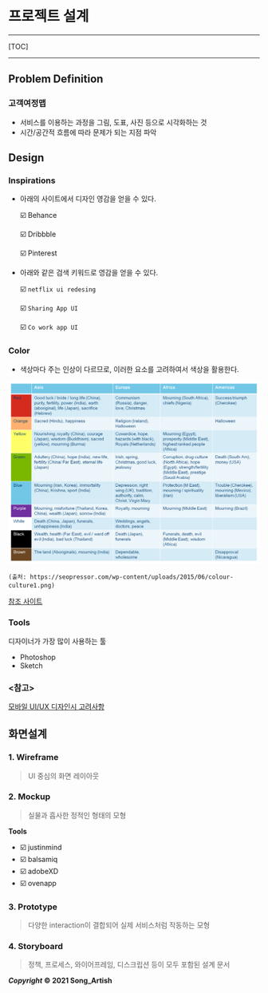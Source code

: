 # 프로젝트 설계

---

[TOC]

---



## Problem Definition

### 고객여정맵

- 서비스를 이용하는 과정을 그림, 도표, 사진 등으로 시각화하는 것
- 시간/공간적 흐름에 따라 문제가 되는 지점 파악



## Design



### Inspirations

- 아래의 사이트에서 디자인 영감을 얻을 수 있다.

  :ballot_box_with_check: Behance

  :ballot_box_with_check: Dribbble

  :ballot_box_with_check: Pinterest

- 아래와 같은 검색 키워드로 영감을 얻을 수 있다.

  :ballot_box_with_check: `netflix ui redesing`

  :ballot_box_with_check: `Sharing App UI`

  :ballot_box_with_check: `Co work app UI`



### Color

- 색상마다 주는 인상이 다르므로, 이러한 요소를 고려하여서 색상을 활용한다.

![colors](img/colors.png)

`(출처: https://seopressor.com/wp-content/uploads/2015/06/colour-culture1.png)`

[참조 사이트](https://colorhunt.co/)



### Tools

디자이너가 가장 많이 사용하는 툴

- Photoshop
- Sketch



### <참고>

[모바일 UI/UX 디자인시 고려사항](https://brunch.co.kr/@chulhochoiucj0/8)



## 화면설계

### 1. Wireframe

> UI 중심의 화면 레이아웃

### 2. Mockup

> 실물과 흡사한 정적인 형태의 모형

**Tools**

- :ballot_box_with_check: justinmind
- :ballot_box_with_check: balsamiq
- :ballot_box_with_check: adobeXD
- :ballot_box_with_check: ovenapp

### 3. Prototype

> 다양한 interaction이 결합되어 실제 서비스처럼 작동하는 모형

### 4. Storyboard

> 정책, 프로세스, 와이어프레임, 디스크립션 등이 모두 포함된 설계 문서



***Copyright* © 2021 Song_Artish**